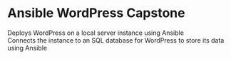 # Ansible WordPress Capstone

Deploys WordPress on a local server instance using Ansible <br>
Connects the instance to an SQL database for WordPress to store its data using Ansible
